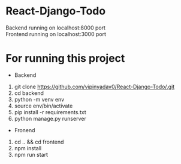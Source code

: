 # React-Django-Todo
Backend running on localhost:8000 port <br>
Frontend running on localhost:3000 port
# For running this project
* Backend
1. git clone https://github.com/vipinyadav0/React-Django-Todo/.git
2. cd backend 
3. python -m venv env
4. source env/bin/activate
5. pip install -r requirements.txt
6. python manage.py runserver
* Fronend
1. cd .. && cd frontend
2. npm install
3. npm run start
